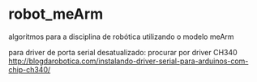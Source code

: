 # robot_meArm
algoritmos para a disciplina de robótica utilizando o modelo meArm

para driver de porta serial desatualizado: procurar por driver CH340
http://blogdarobotica.com/instalando-driver-serial-para-arduinos-com-chip-ch340/
